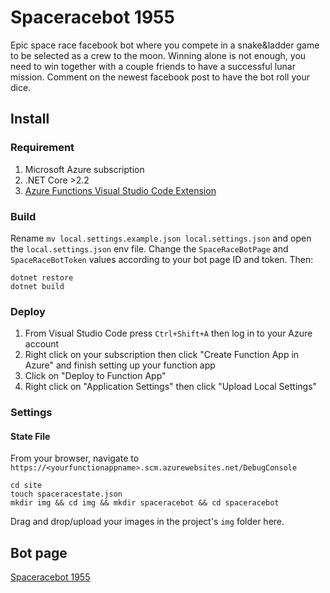 # Spaceracebot 1955

Epic space race facebook bot where you compete in a snake&ladder game to be selected as a crew to the moon.
Winning alone is not enough, you need to win together with a couple friends to have a successful lunar mission.
Comment on the newest facebook post to have the bot roll your dice.

## Install

### Requirement
1. Microsoft Azure subscription
2. .NET Core >2.2
3. [Azure Functions Visual Studio Code Extension](https://marketplace.visualstudio.com/items?itemName=ms-azuretools.vscode-azurefunctions)

### Build

Rename `mv local.settings.example.json local.settings.json` and open the `local.settings.json` env file.
Change the `SpaceRaceBotPage` and `SpaceRaceBotToken` values according to your bot page ID and token. Then:

```
dotnet restore
dotnet build
```

### Deploy
1. From Visual Studio Code press `Ctrl+Shift+A` then log in to your Azure account
2. Right click on your subscription then click "Create Function App in Azure" and finish setting up your function app
3. Click on "Deploy to Function App"
4. Right click on "Application Settings" then click "Upload Local Settings"

### Settings
#### State File
From your browser, navigate to `https://<yourfunctionappname>.scm.azurewebsites.net/DebugConsole`

```
cd site
touch spaceracestate.json
mkdir img && cd img && mkdir spaceracebot && cd spaceracebot
```

Drag and drop/upload your images in the project's `img` folder here.

## Bot page

[Spaceracebot 1955](https://www.facebook.com/pg/spaceracebot/)
